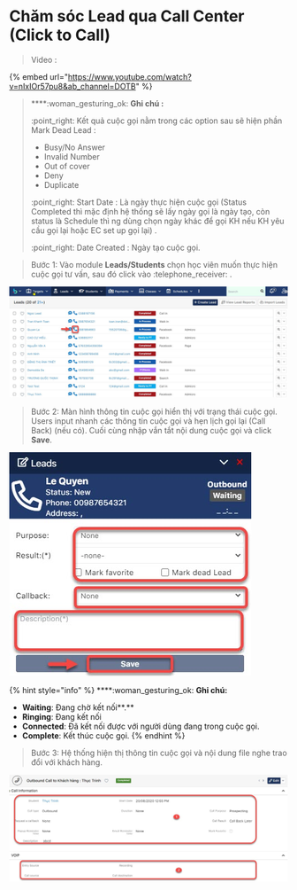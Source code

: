 # Chăm sóc Lead qua Call Center (Click to Call)

> Video :

{% embed url="https://www.youtube.com/watch?v=nIxIOr57pu8&ab_channel=DOTB" %}



> ****:woman\_gesturing\_ok: **Ghi chú :**
>
> :point\_right: Kết quả cuộc gọi nằm trong các option sau sẽ hiện phần Mark Dead Lead :
>
> * Busy/No Answer
> * Invalid Number
> * Out of cover
> * Deny
> * Duplicate
>
>
>
> :point\_right: Start Date : Là ngày thực hiện cuộc gọi (Status Completed thì mặc định hệ thống sẽ lấy ngày gọi là ngày tạo, còn status là Schedule thì ng dùng chọn ngày khác để gọi KH nếu KH yêu cầu gọi lại hoặc EC set up gọi lại) .
>
> :point\_right: Date Created : Ngày tạo cuộc gọi.

> Bước 1: Vào module **Leads/Students** chọn học viên muốn thực hiện cuộc gọi tư vấn, sau đó click vào :telephone\_receiver: .

![](../.gitbook/assets/call2.jpg)

> Bước 2: Màn hình thông tin cuộc gọi hiển thị với trạng thái cuộc gọi. Users input nhanh các thông tin cuộc gọi và hẹn lịch  gọi lại (Call Back) (nếu có). Cuối cùng nhập vắn tắt nội dung cuộc gọi và click **Save**.

![](../.gitbook/assets/call1.jpg)

{% hint style="info" %}
****:woman\_gesturing\_ok: **Ghi chú:**

* **Waiting**: Đang chờ kết nối**.**
* **Ringing**: Đang kết nối
* **Connected**: Đã kết nối được với người dùng đang trong cuộc gọi.
* **Complete**: Kết thúc cuộc gọi.&#x20;
{% endhint %}

> Bước 3: Hệ thống hiện thị thông tin cuộc gọi và nội dung file nghe trao đổi với khách hàng.

![](../.gitbook/assets/call3.jpg)

